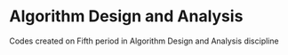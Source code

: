 # Algorithm Design and Analysis

Codes created on Fifth period in Algorithm Design and Analysis discipline